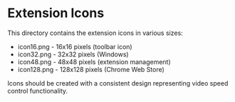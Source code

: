 # Extension Icons

This directory contains the extension icons in various sizes:

- icon16.png - 16x16 pixels (toolbar icon)
- icon32.png - 32x32 pixels (Windows)
- icon48.png - 48x48 pixels (extension management)
- icon128.png - 128x128 pixels (Chrome Web Store)

Icons should be created with a consistent design representing video speed control functionality.